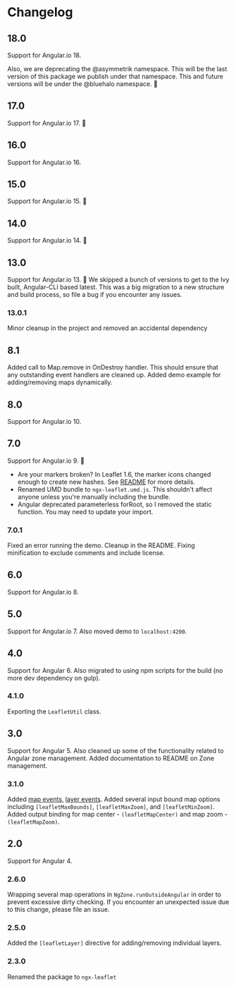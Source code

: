 # Changelog

## 18.0
Support for Angular.io 18.

Also, we are deprecating the @asymmetrik namespace.
This will be the last version of this package we publish under that namespace. This and future versions will be under the @bluehalo namespace. 
🫗

## 17.0
Support for Angular.io 17. 🎉

## 16.0
Support for Angular.io 16.

## 15.0
Support for Angular.io 15. 🎉

## 14.0
Support for Angular.io 14. 🎉

## 13.0
Support for Angular.io 13. 🎉
We skipped a bunch of versions to get to the Ivy built, Angular-CLI based latest.
This was a big migration to a new structure and build process, so file a bug if you encounter any issues.

### 13.0.1
Minor cleanup in the project and removed an accidental dependency

## 8.1
Added call to Map.remove in OnDestroy handler.
This should ensure that any outstanding event handlers are cleaned up.
Added demo example for adding/removing maps dynamically. 

## 8.0
Support for Angular.io 10.

## 7.0
Support for Angular.io 9. 🎉

- Are your markers broken? In Leaflet 1.6, the marker icons changed enough to create new hashes. See [README](https://github.com/Asymmetrik/ngx-leaflet/blob/master/README.md#a-note-about-markers) for more details.
- Renamed UMD bundle to `ngx-leaflet.umd.js`. This shouldn't affect anyone unless you're manually including the bundle.
- Angular deprecated parameterless forRoot, so I removed the static function. You may need to update your import.

### 7.0.1
Fixed an error running the demo.
Cleanup in the README.
Fixing minification to exclude comments and include license.


## 6.0
Support for Angular.io 8.


## 5.0
Support for Angular.io 7.
Also moved demo to `localhost:4200`.


## 4.0
Support for Angular 6.
Also migrated to using npm scripts for the build (no more dev dependency on gulp).

### 4.1.0
Exporting the `LeafletUtil` class.


## 3.0
Support for Angular 5. Also cleaned up some of the functionality related to Angular zone management.
Added documentation to README on Zone management.

### 3.1.0
Added [map events](#map-events), [layer events](#layer-events).
Added several input bound map options including ```[leafletMaxBounds]```, ```[leafletMaxZoom]```, and ```[leafletMinZoom]```.
Added output binding for map center - ```(leafletMapCenter)``` and map zoom - ```(leafletMapZoom)```.


## 2.0
Support for Angular 4.

### 2.6.0 
Wrapping several map operations in ```NgZone.runOutsideAngular``` in order to prevent excessive dirty checking.
If you encounter an unexpected issue due to this change, please file an issue.

### 2.5.0
Added the ```[leafletLayer]``` directive for adding/removing individual layers.

### 2.3.0
Renamed the package to ```ngx-leaflet```

